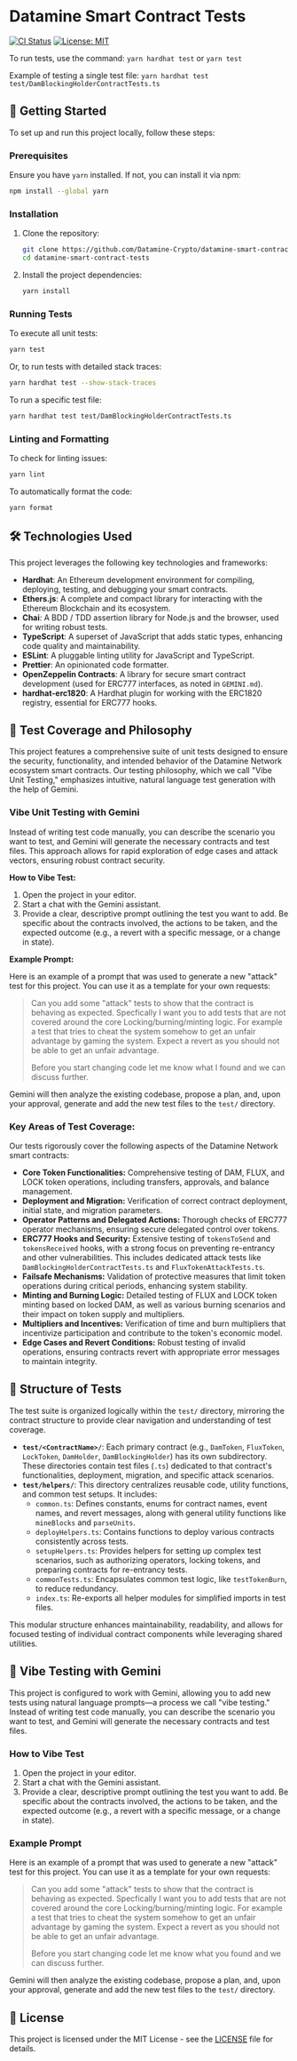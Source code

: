 # Datamine Smart Contract Tests

[![CI Status](https://github.com/Datamine-Crypto/datamine-smart-contract-tests/actions/workflows/ci.yml/badge.svg)](https://github.com/Datamine-Crypto/datamine-smart-contract-tests/actions/workflows/ci.yml)
[![License: MIT](https://img.shields.io/badge/License-MIT-yellow.svg)](https://opensource.org/licenses/MIT)

To run tests, use the command: `yarn hardhat test` or `yarn test`

Example of testing a single test file: `yarn hardhat test test/DamBlockingHolderContractTests.ts`

## 🚀 Getting Started

To set up and run this project locally, follow these steps:

### Prerequisites

Ensure you have `yarn` installed. If not, you can install it via npm:

```bash
npm install --global yarn
```

### Installation

1. Clone the repository:
   ```bash
   git clone https://github.com/Datamine-Crypto/datamine-smart-contract-tests.git
   cd datamine-smart-contract-tests
   ```
2. Install the project dependencies:
   ```bash
   yarn install
   ```

### Running Tests

To execute all unit tests:

```bash
yarn test
```

Or, to run tests with detailed stack traces:

```bash
yarn hardhat test --show-stack-traces
```

To run a specific test file:

```bash
yarn hardhat test test/DamBlockingHolderContractTests.ts
```

### Linting and Formatting

To check for linting issues:

```bash
yarn lint
```

To automatically format the code:

```bash
yarn format
```

## 🛠️ Technologies Used

This project leverages the following key technologies and frameworks:

- **Hardhat**: An Ethereum development environment for compiling, deploying, testing, and debugging your smart contracts.
- **Ethers.js**: A complete and compact library for interacting with the Ethereum Blockchain and its ecosystem.
- **Chai**: A BDD / TDD assertion library for Node.js and the browser, used for writing robust tests.
- **TypeScript**: A superset of JavaScript that adds static types, enhancing code quality and maintainability.
- **ESLint**: A pluggable linting utility for JavaScript and TypeScript.
- **Prettier**: An opinionated code formatter.
- **OpenZeppelin Contracts**: A library for secure smart contract development (used for ERC777 interfaces, as noted in `GEMINI.md`).
- **hardhat-erc1820**: A Hardhat plugin for working with the ERC1820 registry, essential for ERC777 hooks.

## 🧪 Test Coverage and Philosophy

This project features a comprehensive suite of unit tests designed to ensure the security, functionality, and intended behavior of the Datamine Network ecosystem smart contracts. Our testing philosophy, which we call "Vibe Unit Testing," emphasizes intuitive, natural language test generation with the help of Gemini.

### Vibe Unit Testing with Gemini

Instead of writing test code manually, you can describe the scenario you want to test, and Gemini will generate the necessary contracts and test files. This approach allows for rapid exploration of edge cases and attack vectors, ensuring robust contract security.

**How to Vibe Test:**

1.  Open the project in your editor.
2.  Start a chat with the Gemini assistant.
3.  Provide a clear, descriptive prompt outlining the test you want to add. Be specific about the contracts involved, the actions to be taken, and the expected outcome (e.g., a revert with a specific message, or a change in state).

**Example Prompt:**

Here is an example of a prompt that was used to generate a new "attack" test for this project. You can use it as a template for your own requests:

> Can you add some "attack" tests to show that the contract is behaving as expected. Specfically I want you to add tests that are not covered around the core Locking/burning/minting logic. For example a test that tries to cheat the system somehow to get an unfair advantage by gaming the system. Expect a revert as you should not be able to get an unfair advantage.
>
> Before you start changing code let me know what I found and we can discuss further.

Gemini will then analyze the existing codebase, propose a plan, and, upon your approval, generate and add the new test files to the `test/` directory.

### Key Areas of Test Coverage:

Our tests rigorously cover the following aspects of the Datamine Network smart contracts:

*   **Core Token Functionalities:** Comprehensive testing of DAM, FLUX, and LOCK token operations, including transfers, approvals, and balance management.
*   **Deployment and Migration:** Verification of correct contract deployment, initial state, and migration parameters.
*   **Operator Patterns and Delegated Actions:** Thorough checks of ERC777 operator mechanisms, ensuring secure delegated control over tokens.
*   **ERC777 Hooks and Security:** Extensive testing of `tokensToSend` and `tokensReceived` hooks, with a strong focus on preventing re-entrancy and other vulnerabilities. This includes dedicated attack tests like `DamBlockingHolderContractTests.ts` and `FluxTokenAttackTests.ts`.
*   **Failsafe Mechanisms:** Validation of protective measures that limit token operations during critical periods, enhancing system stability.
*   **Minting and Burning Logic:** Detailed testing of FLUX and LOCK token minting based on locked DAM, as well as various burning scenarios and their impact on token supply and multipliers.
*   **Multipliers and Incentives:** Verification of time and burn multipliers that incentivize participation and contribute to the token's economic model.
*   **Edge Cases and Revert Conditions:** Robust testing of invalid operations, ensuring contracts revert with appropriate error messages to maintain integrity.

## 📂 Structure of Tests

The test suite is organized logically within the `test/` directory, mirroring the contract structure to provide clear navigation and understanding of test coverage.

*   **`test/<ContractName>/`**: Each primary contract (e.g., `DamToken`, `FluxToken`, `LockToken`, `DamHolder`, `DamBlockingHolder`) has its own subdirectory. These directories contain test files (`.ts`) dedicated to that contract's functionalities, deployment, migration, and specific attack scenarios.
*   **`test/helpers/`**: This directory centralizes reusable code, utility functions, and common test setups. It includes:
    *   `common.ts`: Defines constants, enums for contract names, event names, and revert messages, along with general utility functions like `mineBlocks` and `parseUnits`.
    *   `deployHelpers.ts`: Contains functions to deploy various contracts consistently across tests.
    *   `setupHelpers.ts`: Provides helpers for setting up complex test scenarios, such as authorizing operators, locking tokens, and preparing contracts for re-entrancy tests.
    *   `commonTests.ts`: Encapsulates common test logic, like `testTokenBurn`, to reduce redundancy.
    *   `index.ts`: Re-exports all helper modules for simplified imports in test files.

This modular structure enhances maintainability, readability, and allows for focused testing of individual contract components while leveraging shared utilities.

## 🤖 Vibe Testing with Gemini

This project is configured to work with Gemini, allowing you to add new tests using natural language prompts—a process we call "vibe testing." Instead of writing test code manually, you can describe the scenario you want to test, and Gemini will generate the necessary contracts and test files.

### How to Vibe Test

1.  Open the project in your editor.
2.  Start a chat with the Gemini assistant.
3.  Provide a clear, descriptive prompt outlining the test you want to add. Be specific about the contracts involved, the actions to be taken, and the expected outcome (e.g., a revert with a specific message, or a change in state).

### Example Prompt

Here is an example of a prompt that was used to generate a new "attack" test for this project. You can use it as a template for your own requests:

> Can you add some "attack" tests to show that the contract is behaving as expected. Specfically I want you to add tests that are not covered around the core Locking/burning/minting logic. For example a test that tries to cheat the system somehow to get an unfair advantage by gaming the system. Expect a revert as you should not be able to get an unfair advantage.
>
> Before you start changing code let me know what you found and we can discuss further.

Gemini will then analyze the existing codebase, propose a plan, and, upon your approval, generate and add the new test files to the `test/` directory.

## 📄 License

This project is licensed under the MIT License - see the [LICENSE](LICENSE) file for details.
